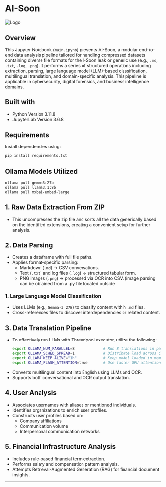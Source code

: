 # AI-Soon


![Logo](https://i.gzn.jp/img/2024/02/26/china-hacking-leak-documents-isoon/00.png)


## Overview

This Jupyter Notebook (`main.ipynb`) presents AI-Soon, a modular end-to-end data analysis pipeline tailored for handling compressed datasets containing diverse file formats for the I-Soon leak or generic use (e.g., `.md`, `.txt`, `.log`, `.png`). It performs a series of structured operations including extraction, parsing, large language model (LLM)-based classification, multilingual translation, and domain-specific analysis. This pipeline is applicable in cybersecurity, digital forensics, and business intelligence domains.

## Built with
- Python Version 3.11.8
- JupyterLab Version 3.6.8

## Requirements

Install dependencies using:

```bash
pip install requirements.txt
```

## Ollama Models Utilized
```bash
ollama pull gemma3:27b
ollama pull llama3.1:8b
ollama pull mxbai-embed-large
```

## 1. **Raw Data Extraction From ZIP**
- This uncompresses the zip file and sorts all the data generically based on the identified extensions, creating a convenient setup for further analysis.

## 2. **Data Parsing**
- Creates a dataframe with full file paths.
- Applies format-specific parsing:
  - Markdown (`.md`) → CSV conversations.
  - Text (`.txt`) and log files (`.log`) → structured tabular form.
  - PNG images (`.png`) → processed via OCR into CSV. (image parsing can be obtained from a .py file located outside

### 1. **Large Language Model Classification**
- Uses LLMs (e.g., `Gemma-3 27B`) to classify content within `.md` files.
- Cross-references files to discover interdependencies or related content.

## 3. **Data Translation Pipeline**
- To effectively run LLMs with Threadpool executor, utilize the following:
    ```bash
    export OLLAMA_NUM_PARALLEL=8             # Run 8 translations in parallel - depending on the Number of GPUs available
    export OLLAMA_SCHED_SPREAD=1             # Distribute load across CPU cores
    export OLLAMA_KEEP_ALIVE="1h"            # Keep model loaded in memory
    export OLLAMA_FLASH_ATTENTION=true       # Use faster GPU attention (if supported)
    ```
- Converts multilingual content into English using LLMs and OCR.
- Supports both conversational and OCR output translation.

## 4. **User Analysis**
- Associates usernames with aliases or mentioned individuals.
- Identifies organizations to enrich user profiles.
- Constructs user profiles based on:
  - Company affiliations
  - Communication volume
  - Interpersonal communication networks

## 5. **Financial Infrastructure Analysis**
- Includes rule-based financial term extraction.
- Performs salary and compensation pattern analysis.
- Attempts Retrieval-Augmented Generation (RAG) for financial document insights.

---

